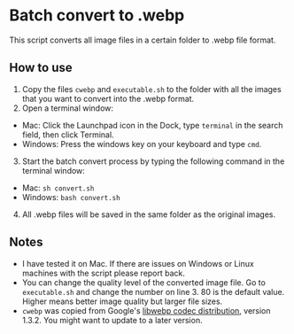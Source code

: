 # Batch convert to .webp
This script converts all image files in a certain folder to .webp file format.

## How to use
1. Copy the files `cwebp` and `executable.sh` to the folder with all the images that you want to convert into the .webp format.
2. Open a terminal window:
- Mac: Click the Launchpad icon in the Dock, type `terminal` in the search field, then click Terminal.
- Windows: Press the windows key on your keyboard and type `cmd`.
3. Start the batch convert process by typing the following command in the terminal window:
- Mac: `sh convert.sh`
- Windows: `bash convert.sh`
4. All .webp files will be saved in the same folder as the original images.

## Notes
- I have tested it on Mac. If there are issues on Windows or Linux machines with the script please report back.
- You can change the quality level of the converted image file. Go to `executable.sh` and change the number on line 3. 80 is the default value. Higher means better image quality but larger file sizes.
- `cwebp` was copied from Google's [libwebp codec distribution](https://storage.googleapis.com/downloads.webmproject.org/releases/webp/index.html), version 1.3.2. You might want to update to a later version.